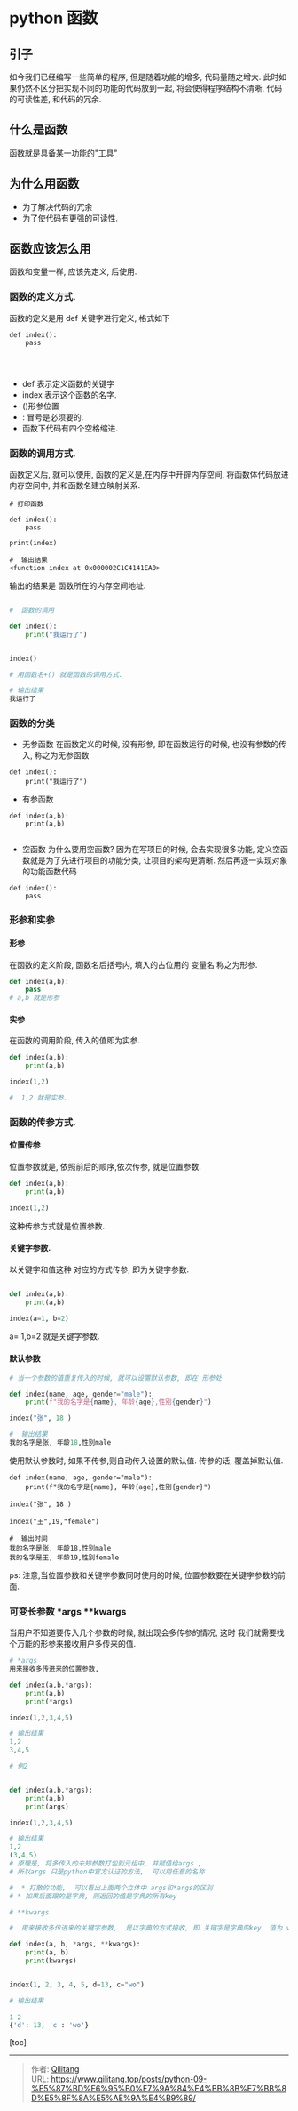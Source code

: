 # python 函数


## 引子
如今我们已经编写一些简单的程序, 但是随着功能的增多,  代码量随之增大.  此时如果仍然不区分把实现不同的功能的代码放到一起, 将会使得程序结构不清晰,  代码的可读性差, 和代码的冗余.

## 什么是函数
函数就是具备某一功能的"工具" 
## 为什么用函数
- 为了解决代码的冗余
- 为了使代码有更强的可读性.


## 函数应该怎么用

函数和变量一样,  应该先定义, 后使用. 
### 函数的定义方式. 
函数的定义是用 def 关键字进行定义, 格式如下

```
def index():
    pass
    
    
    
```

- def 表示定义函数的关键字
- index 表示这个函数的名字. 
- ()形参位置
- : 冒号是必须要的. 
- 函数下代码有四个空格缩进. 

### 函数的调用方式.
函数定义后, 就可以使用,   函数的定义是,在内存中开辟内存空间, 将函数体代码放进内存空间中, 并和函数名建立映射关系. 

```
# 打印函数

def index():
    pass
    
print(index)

#  输出结果
<function index at 0x000002C1C4141EA0>

```
输出的结果是 函数所在的内存空间地址.   
```python

#  函数的调用

def index():
    print("我运行了")


index()

# 用函数名+() 就是函数的调用方式.

# 输出结果
我运行了

```
### 函数的分类
- 无参函数
在函数定义的时候, 没有形参, 即在函数运行的时候, 也没有参数的传入,
称之为无参函数

```
def index():
    print("我运行了")
```

- 有参函数

```
def index(a,b):
    print(a,b)
    
```

- 空函数
为什么要用空函数? 因为在写项目的时候, 会去实现很多功能,  定义空函数就是为了先进行项目的功能分类, 让项目的架构更清晰. 然后再逐一实现对象的功能函数代码
```
def index():
    pass
```


###  形参和实参
####  形参
在函数的定义阶段, 函数名后括号内, 填入的占位用的 变量名  称之为形参.
```python
def index(a,b):
    pass
# a,b 就是形参
```
####  实参

在函数的调用阶段, 传入的值即为实参.

```python
def index(a,b):
    print(a,b)

index(1,2)

#  1,2 就是实参. 
```

### 函数的传参方式. 
####  位置传参
位置参数就是, 依照前后的顺序,依次传参, 就是位置参数. 
```python
def index(a,b):
    print(a,b)

index(1,2)
```

这种传参方式就是位置参数.

#### 关键字参数.
以关键字和值这种 对应的方式传参, 即为关键字参数.
```python

def index(a,b):
    print(a,b)

index(a=1, b=2)

```
a= 1,b=2 就是关键字参数. 

#### 默认参数
```python
# 当一个参数的值重复传入的时候, 就可以设置默认参数, 即在 形参处

def index(name, age, gender="male"):
    print(f"我的名字是{name}, 年龄{age},性别{gender}")

index("张", 18 )

#  输出结果
我的名字是张, 年龄18,性别male

```
使用默认参数时, 如果不传参,则自动传入设置的默认值. 传参的话, 覆盖掉默认值.



```
def index(name, age, gender="male"):
    print(f"我的名字是{name}, 年龄{age},性别{gender}")

index("张", 18 )

index("王",19,"female")

#  输出时间
我的名字是张, 年龄18,性别male
我的名字是王, 年龄19,性别female
```


ps: 注意,当位置参数和关键字参数同时使用的时候,   位置参数要在关键字参数的前面.
### 可变长参数 *args **kwargs

当用户不知道要传入几个参数的时候,  就出现会多传参的情况,  这时 我们就需要找个万能的形参来接收用户多传来的值. 

```python
# *args
用来接收多传进来的位置参数,

def index(a,b,*args):
    print(a,b)
    print(*args)

index(1,2,3,4,5)

# 输出结果
1,2
3,4,5

# 例2


def index(a,b,*args):
    print(a,b)
    print(args)

index(1,2,3,4,5)

# 输出结果
1,2
(3,4,5)
# 原理是, 将多传入的未知参数打包到元组中, 并赋值给args ,  
# 所以args 只是python中官方认证的方法,  可以用任意的名称

#  * 打散的功能,  可以看出上面两个立体中 args和*args的区别
# * 如果后面跟的是字典, 则返回的值是字典的所有key

```



```python
# **kwargs

#  用来接收多传进来的关键字参数,  是以字典的方式接收, 即 关键字是字典的key  值为 value

def index(a, b, *args, **kwargs):
    print(a, b)
    print(kwargs)


index(1, 2, 3, 4, 5, d=13, c="wo")

# 输出结果
    
1 2
{'d': 13, 'c': 'wo'}


```

[toc]

---

> 作者: [Qilitang](https://github.com/qilitang)  
> URL: https://www.qilitang.top/posts/python-09-%E5%87%BD%E6%95%B0%E7%9A%84%E4%BB%8B%E7%BB%8D%E5%8F%8A%E5%AE%9A%E4%B9%89/  

